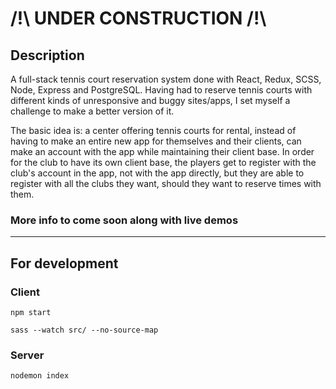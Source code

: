 # /!\ UNDER CONSTRUCTION /!\

## Description

A full-stack tennis court reservation system done with React, Redux, SCSS, Node, Express and PostgreSQL. Having had to reserve tennis courts with different kinds of unresponsive and buggy sites/apps, I set myself a challenge to make a better version of it.

The basic idea is: a center offering tennis courts for rental, instead of having to make an entire new app for themselves and their clients, can make an account with the app while maintaining their client base. In order for the club to have its own client base, the players get to register with the club's account in the app, not with the app directly, but they are able to register with all the clubs they want, should they want to reserve times with them.

### More info to come soon along with live demos

---

## For development

### Client

```
npm start
```

```
sass --watch src/ --no-source-map
```

### Server

```
nodemon index
```

